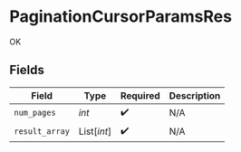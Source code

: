 # PaginationCursorParamsRes

OK


## Fields

| Field              | Type               | Required           | Description        |
| ------------------ | ------------------ | ------------------ | ------------------ |
| `num_pages`        | *int*              | :heavy_check_mark: | N/A                |
| `result_array`     | List[*int*]        | :heavy_check_mark: | N/A                |